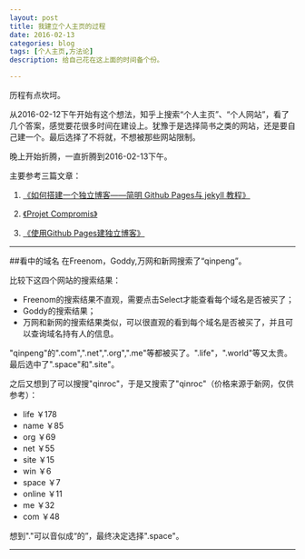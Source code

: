 ```yaml
---
layout: post
title: 我建立个人主页的过程
date: 2016-02-13
categories: blog
tags: [个人主页,方法论]
description: 给自己花在这上面的时间备个份。

---
```


历程有点坎坷。

从2016-02-12下午开始有这个想法，知乎上搜索“个人主页”、“个人网站”，看了几个答案，感觉要花很多时间在建设上。犹豫于是选择简书之类的网站，还是要自己建一个。最后选择了不将就，不想被那些网站限制。

晚上开始折腾，一直折腾到2016-02-13下午。

主要参考三篇文章：

1. [《如何搭建一个独立博客——简明 Github Pages与 jekyll 教程》](http://cnfeat.com/blog/2014/05/10/how-to-build-a-blog/)

2. [《Projet Compromis》](http://projetcommpromis.tk)

3. [《使用Github Pages建独立博客》](http://beiyuu.com/github-pages/)

---

##看中的域名
在Freenom，Goddy,万网和新网搜索了“qinpeng”。

比较下这四个网站的搜索结果：

- Freenom的搜索结果不直观，需要点击Select才能查看每个域名是否被买了；
- Goddy的搜索结果；
- 万网和新网的搜索结果类似，可以很直观的看到每个域名是否被买了，并且可以查询域名持有人的信息。

"qinpeng"的".com",".net",".org",".me"等都被买了。".life"，".world"等又太贵。最后选中了".space"和".site"。

之后又想到了可以搜搜"qinroc"，于是又搜索了"qinroc"（价格来源于新网，仅供参考）：

- life ￥178
- name ￥85
- org ￥69
- net ￥55
- site ￥15
- win ￥6
- space ￥7
- online ￥11
- me ￥32
- com ￥48

想到"."可以音似成“的”，最终决定选择".space"。 

---











